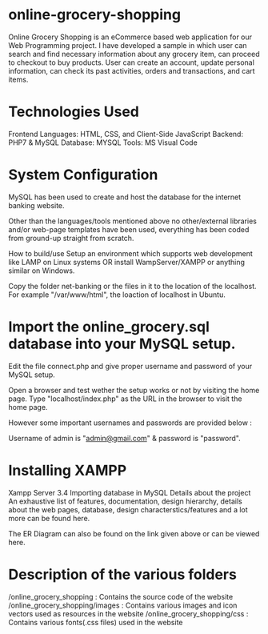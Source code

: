# online-grocery-shopping
Online Grocery Shopping is an eCommerce based web application for our Web Programming project. I have developed a sample in which user can search and find necessary information about any grocery item, can proceed to checkout to buy products. User can create an account, update personal information, can check its past activities, orders and transactions, and cart items.






# Technologies Used
Frontend Languages: HTML, CSS, and Client-Side JavaScript
Backend: PHP7 & MySQL
Database: MYSQL
Tools: MS Visual Code

# System Configuration


MySQL has been used to create and host the database for the internet banking website.

Other than the languages/tools mentioned above no other/external libraries and/or web-page templates have been used, everything has been coded from ground-up straight from scratch.

How to build/use
Setup an environment which supports web development like LAMP on Linux systems OR install WampServer/XAMPP or anything similar on Windows.

Copy the folder net-banking or the files in it to the location of the localhost. For example "/var/www/html", the loaction of localhost in Ubuntu.

# Import the online_grocery.sql database into your MySQL setup.

Edit the file connect.php and give proper username and password of your MySQL setup.

Open a browser and test wether the setup works or not by visiting the home page. Type "localhost/index.php" as the URL in the browser to visit the home page.


However some important usernames and passwords are provided below :

Username of admin is "admin@gmail.com" & password is "password".


# Installing XAMPP
Xampp Server 3.4
Importing database in MySQL
Details about the project
An exhaustive list of features, documentation, design hierarchy, details about the web pages, database, design characterstics/features and a lot more can be found here.

The ER Diagram can also be found on the link given above or can be viewed here.

# Description of the various folders
/online_grocery_shopping : Contains the source code of the website
/online_grocery_shopping/images : Contains various images and icon vectors used as resources in the website
/online_grocery_shopping/css : Contains various fonts(.css files) used in the website
